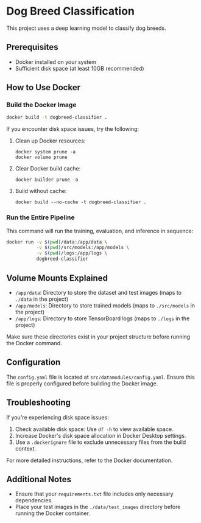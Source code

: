 # Dog Breed Classification

This project uses a deep learning model to classify dog breeds.

## Prerequisites

- Docker installed on your system
- Sufficient disk space (at least 10GB recommended)

## How to Use Docker

### Build the Docker Image

```bash
docker build -t dogbreed-classifier .
```

If you encounter disk space issues, try the following:

1. Clean up Docker resources:
   ```
   docker system prune -a
   docker volume prune
   ```

2. Clear Docker build cache:
   ```
   docker builder prune -a
   ```

3. Build without cache:
   ```
   docker build --no-cache -t dogbreed-classifier .
   ```

### Run the Entire Pipeline

This command will run the training, evaluation, and inference in sequence:

```bash
docker run -v $(pwd)/data:/app/data \
           -v $(pwd)/src/models:/app/models \
           -v $(pwd)/logs:/app/logs \
           dogbreed-classifier
```

## Volume Mounts Explained

- `/app/data`: Directory to store the dataset and test images (maps to `./data` in the project)
- `/app/models`: Directory to store trained models (maps to `./src/models` in the project)
- `/app/logs`: Directory to store TensorBoard logs (maps to `./logs` in the project)

Make sure these directories exist in your project structure before running the Docker command.

## Configuration

The `config.yaml` file is located at `src/datamodules/config.yaml`. Ensure this file is properly configured before building the Docker image.

## Troubleshooting

If you're experiencing disk space issues:

1. Check available disk space: Use `df -h` to view available space.
2. Increase Docker's disk space allocation in Docker Desktop settings.
3. Use a `.dockerignore` file to exclude unnecessary files from the build context.

For more detailed instructions, refer to the Docker documentation.

## Additional Notes

- Ensure that your `requirements.txt` file includes only necessary dependencies.
- Place your test images in the `./data/test_images` directory before running the Docker container.